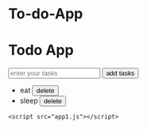 # To-do-App
<!DOCTYPE html>
<html lang="en">
<head>
    <meta charset="UTF-8">
    <meta name="viewport" content="width=device-width, initial-scale=1.0">
    <title>To Do App</title>
    <link rel="stylesheet" href="style1.css">
</head>
<body>
    <h1>Todo App</h1>
    <input placeholder="enter your tasks"/>
    <button>add tasks</button>
    <ul>
        <li>eat <button class="delete">delete</button></li>
        <li>sleep <button class="delete">delete</li>
    </ul>
    
    <script src="app1.js"></script>
</body>
</html>

